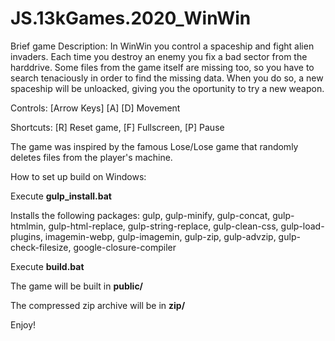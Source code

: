 # JS.13kGames.2020_WinWin

Brief game Description: In WinWin you control a spaceship and fight alien invaders. Each time you destroy an enemy you fix a bad sector from the harddrive. Some files from the game itself are missing too, so you have to search tenaciously in order to find the missing data. When you do so, a new spaceship will be unloacked, giving you the oportunity to try a new weapon.

Controls: [Arrow Keys] [A] [D] Movement

Shortcuts: [R] Reset game, [F] Fullscreen, [P] Pause


The game was inspired by the famous Lose/Lose game that randomly deletes files from the player's machine.


How to set up build on Windows:

Execute **gulp_install.bat**

Installs the following packages: gulp, gulp-minify, gulp-concat, gulp-htmlmin, gulp-html-replace, gulp-string-replace, gulp-clean-css, gulp-load-plugins, imagemin-webp, gulp-imagemin, gulp-zip, gulp-advzip, gulp-check-filesize, google-closure-compiler

Execute **build.bat**

The game will be built in **public/**

The compressed zip archive will be in **zip/**

Enjoy!
